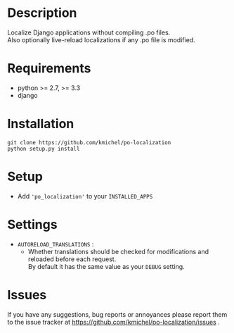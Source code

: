 # Description
Localize Django applications without compiling .po files.  
Also optionally live-reload localizations if any .po file is modified.

# Requirements
- python >= 2.7, >= 3.3
- django

# Installation
```shell
git clone https://github.com/kmichel/po-localization
python setup.py install
```

# Setup
- Add `'po_localization'` to your `INSTALLED_APPS`

# Settings
- `AUTORELOAD_TRANSLATIONS` :
  - Whether translations should be checked for modifications and reloaded before each request.  
    By default it has the same value as your `DEBUG` setting.

# Issues
If you have any suggestions, bug reports or annoyances please report them
to the issue tracker at https://github.com/kmichel/po-localization/issues .
